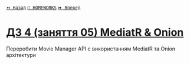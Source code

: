 ﻿[`⏪ Назад`](../03/README.md)  [`📕 HOMEWORKS`](../README.md)  [`⏩ Вперед`](../05/README.md)

# [ДЗ 4 (заняття 05) MediatR & Onion ](https://lms.ithillel.ua/groups/65a65fe34c3a2d3372eef8ea/homeworks/660164eb7cfe4745a03b5faa)

Переробити Movie Manager API с використанням MediatR та Onion архiтектури